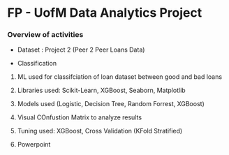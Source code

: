 # FP - UofM Data Analytics Project

### Overview of  activities
* Dataset : Project 2 (Peer 2 Peer Loans Data)

* Classification

1.  ML used for classifciation of loan dataset between good and bad loans

2.  Libraries used: Scikit-Learn, XGBoost, Seaborn, Matplotlib

3.  Models used (Logistic, Decision Tree, Random Forrest, XGBoost)

4.  Visual COnfustion Matrix to analyze results

5.  Tuning used: XGBoost, Cross Validation (KFold Stratified)

6.  Powerpoint

